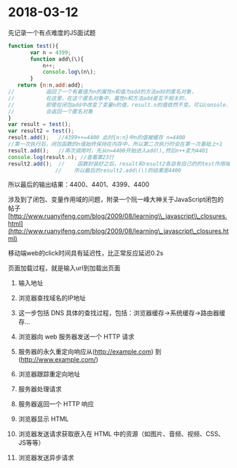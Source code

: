 # 2018-03-12

先记录一个有点难度的JS面试题

```js
function test(){
       var n = 4399;
       function add\(\){
           n++;
           console.log\(n\);
       }
   return {n:n,add:add};
//          返回了一个有着值为n的属性n和值为add的方法add的匿名对象，
//          在这里，在这个匿名对象中，属性n和方法add是互不相关的，
//          即使在闭包add中改变了变量n的值，result.n的值依然不变。可以console.log(test())查看一下
//          会返回一个匿名对象
}
var result = test();
var result2 = test();
result.add();   //4399++=4400 此时{n:n}中n的值被缓存 n=4400
//第一次执行后，闭包函数的n值始终保持在内存中，所以第二次执行时会在第一次基础上+1
result.add();   //再次调用时，先从n=4400开始进入add(),然后n++变为4401
console.log(result.n); //查看第23行
result2.add();  //    函数封装好之后，result和result2各自有自己的的test作用域，
               //    所以最后的result2.add\(\)的结果是4400
```

所以最后的输出结果：4400、4401、4399、4400

涉及到了闭包、变量作用域的问题，附录一个阮一峰大神关于JavaScript闭包的帖子[http://www.ruanyifeng.com/blog/2009/08/learning\\_javascript\\_closures.html](http://www.ruanyifeng.com/blog/2009/08/learning\_javascript\_closures.html)

移动端web的click时间具有延迟性，比正常反应延迟0.2s

页面加载过程，就是输入url到加载出页面

1. 输入地址

2. 浏览器查找域名的IP地址

3. 这一步包括 DNS 具体的查找过程，包括：浏览器缓存-&gt;系统缓存-&gt;路由器缓存...

4. 浏览器向 web 服务器发送一个 HTTP 请求

5. 服务器的永久重定向响应从(http://example.com) 到 (http://www.example.com/)

6. 浏览器跟踪重定向地址

7. 服务器处理请求

8. 服务器返回一个 HTTP 响应

9. 浏览器显示 HTML

10. 浏览器发送请求获取嵌入在 HTML 中的资源（如图片、音频、视频、CSS、JS等等）

11. 浏览器发送异步请求



